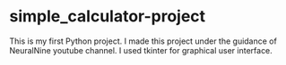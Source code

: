 # simple_calculator-project
This is my first Python project. I made this project under the guidance of NeuralNine youtube channel. I used tkinter for graphical user interface. 
